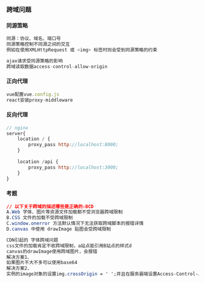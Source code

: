 ### 跨域问题

#### 同源策略

```js
同源：协议、域名、端口号
同源策略控制不同源之间的交互
例如在使用XMLHttpRequest 或 <img> 标签时则会受到同源策略的约束
```

```js
ajax请求受同源策略的影响
跨域读取数据access-control-allow-origin
```

#### 正向代理

```js
vue配置vue.config.js
react安装proxy-middleware
```

#### 反向代理

```js
// nginx
server{
    location / {
        proxy_pass http://localhost:8000;
    }
    
    location /api {
        proxy_pass http://localhost:3000;
    }
}
```

#### 考题

```css
// 以下关于跨域的描述哪些是正确的:BCD
A.Web 字体、图片等资源文件加载都不受浏览器跨域限制
B.CSS 文件的加载不受跨域限制
C.window.onerror 方法默认情况下无法获取跨域脚本的报错详情
D.canvas 中使用 drawImage 贴图会受跨域限制
```

```css
CDN引起的 字体跨域问题
css文件的加载肯定不收跨域限制，a站点能引用B站点的样式d
canvas的drawImage使用跨域图片，会报错
解决方案1、
如果图片不大不多可以使用base64
解决方案2、
实例的image对象的设置img.crossOrigin = ' ';并且在服务器端设置Access-Control-Allow-Origin:*
```

